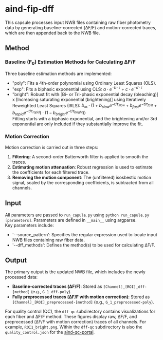 # aind-fip-dff

This capsule processes input NWB files containing raw fiber photometry data by generating baseline-corrected (ΔF/F) and motion-corrected traces, which are then appended back to the NWB file.

## Method
### Baseline (F<sub>0</sub>) Estimation Methods for Calculating ΔF/F
Three baseline estimation methods are implemented:
- "poly": Fits a 4th-order polynomial using Ordinary Least Squares (OLS).
- "exp": Fits a biphasic exponential using OLS: $a\cdot e^{-b\cdot t} + c\cdot e^{-d\cdot t}$
- "bright": Robust fit with  [Bi- or Tri-phasic exponential decay (bleaching)]  x  [Increasing saturating exponential (brightening)] using Iteratively Reweighted Least Squares (IRLS):  $b_{\infty} \cdot (1 + b_{slow} e^{-t/\tau_{slow}} + b_{fast} e^{-t/\tau_{fast}} + b_{rapid} e^{-t/\tau_{rapid}}) \cdot (1-b_{bright} e^{-t/\tau_{bright}}))$  
  Fitting starts with a biphasic exponential, and the brightening and/or 3rd exponential are only included if they substantially improve the fit.

### Motion Correction
Motion correction is carried out in three steps:
1. **Filtering**: A second-order Butterworth filter is applied to smooth the traces.
2. **Estimating motion attenuation**: Robust regression is used to estimate the coefficients for each filtered trace.
3. **Removing the motion component**: The (unfiltered) isosbestic motion signal, scaled by the corresponding coefficients, is subtracted from all channels.


## Input

All parameters are passed to `run_capule.py` using `python run_capule.py [parameters]`.
Parameters are defined in `__main__` using argparse.  
Key parameters include:  
- '--source_pattern': Specifies the regular expression used to locate input NWB files containing raw fiber data.
- '--dff_methods': Defines the method(s) to be used for calculating ΔF/F.

## Output

The primary output is the updated NWB file, which includes the newly processed data:
- **Baseline-corrected traces (ΔF/F)**: Stored as `[Channel]_[ROI]_dff-[method]` (e.g., `G_1_dff-poly`). 
- **Fully preprocessed traces (ΔF/F with motion correction)**: Stored as `[Channel]_[ROI]_preprocessed-[method]` (e.g., `G_1_preprocessed-poly`). 

For quality control (QC), the `dff-qc` subdirectory contains visualizations for each fiber and ΔF/F method. These figures display raw, ΔF/F, and preprocessed (ΔF/F with motion correction) traces of all channels. For example, `ROI1_bright.png`. Within the `dff-qc` subdirectory is also the `quality_control.json` for the [aind-qc-portal](https://github.com/AllenNeuralDynamics/aind-qc-portal).
